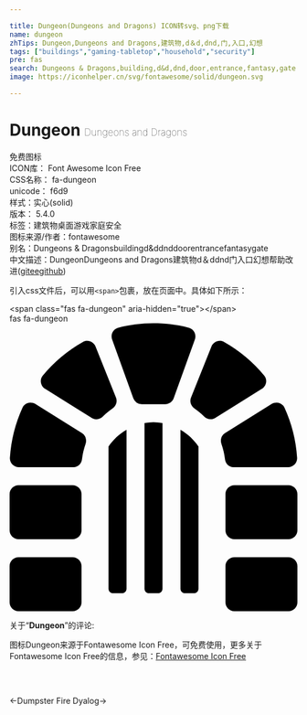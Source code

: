 ```yaml
---

title: Dungeon(Dungeons and Dragons) ICON转svg、png下载
name: dungeon
zhTips: Dungeon,Dungeons and Dragons,建筑物,d＆d,dnd,门,入口,幻想
tags: ["buildings","gaming-tabletop","household","security"]
pre: fas
search: Dungeons & Dragons,building,d&d,dnd,door,entrance,fantasy,gate
image: https://iconhelper.cn/svg/fontawesome/solid/dungeon.svg

---
```


# Dungeon  <small style="font-size: 60%;font-weight: 100">Dungeons and Dragons</small>


<div class="detail-page">
<p>
<span><span class="badge-success badge">免费图标</span> </span>
<br/>
<span>
ICON库：
<span class="badge-secondary badge">Font Awesome Icon Free</span> 
</span>
<br/>
<span>
CSS名称：
<span class="badge-secondary badge">fa-dungeon</span> 
</span>
<br/>
<span>
unicode：
<span class="badge-secondary badge">f6d9</span> 
<copy-btn content='f6d9' btn-title=""></copy-btn>
<copy-btn :content='String.fromCodePoint(parseInt("f6d9", 16))' btn-title="复制U"></copy-btn>
</span><br/><span>样式：<span class="badge-light badge">实心(solid)</span></span>
<br/>
<span>
版本：
<span class="badge-secondary badge">5.4.0</span> 
</span><br/><span>标签：<span class="badge-light badge"><router-link to="/tags/buildings.html">建筑物</router-link></span><span class="badge-light badge"><router-link to="/tags/gaming-tabletop.html">桌面游戏</router-link></span><span class="badge-light badge"><router-link to="/tags/household.html">家庭</router-link></span><span class="badge-light badge"><router-link to="/tags/security.html">安全</router-link></span></span>
<br/>
<span>图标来源/作者：<span class="badge-light badge">fontawesome</span></span> 
<br/>
<span>别名：<span class="badge-light badge">Dungeons & Dragons</span><span class="badge-light badge">building</span><span class="badge-light badge">d&d</span><span class="badge-light badge">dnd</span><span class="badge-light badge">door</span><span class="badge-light badge">entrance</span><span class="badge-light badge">fantasy</span><span class="badge-light badge">gate</span></span><br/><span class="zh-detail">中文描述：<span class="badge-primary badge">Dungeon</span><span class="badge-primary badge">Dungeons and Dragons</span><span class="badge-primary badge">建筑物</span><span class="badge-primary badge">d＆d</span><span class="badge-primary badge">dnd</span><span class="badge-primary badge">门</span><span class="badge-primary badge">入口</span><span class="badge-primary badge">幻想</span><span class="help-link"><span>帮助改进</span>(<a href="https://gitee.com/liuwave/icon-helper/edit/master/json/fontawesome/solid/dungeon.json" target="_blank" rel="noopener noreferrer">gitee</a><a href="https://github.com/liuwave/icon-helper/edit/master/json/fontawesome/solid/dungeon.json" target="_blank" rel="noopener noreferrer">github</a></span>)</span><br/>
</p>
</div>
<div class="alert alert-dark">
  <i class="fas fa-dungeon fa-xs"></i>
  <i class="fas fa-dungeon fa-sm"></i>
  <i class="fas fa-dungeon fa-lg"></i>
  <i class="fas fa-dungeon fa-2x"></i>
  <i class="fas fa-dungeon fa-3x"></i>
  <i class="fas fa-dungeon fa-5x"></i>
  <i class="fas fa-dungeon fa-7x"></i>
</div>
<div>
  <p>引入css文件后，可以用<code>&lt;span&gt;</code>包裹，放在页面中。具体如下所示：    
  </p>
  <div class="alert alert-primary" style="font-size: 14px">
    &lt;span class="fas fa-dungeon" aria-hidden="true"&gt;&lt;/span&gt;
    <copy-btn content='<span class="fas fa-dungeon" aria-hidden="true"></span>'></copy-btn>
  </div>
  <div class="alert alert-secondary">
    <i class="fas fa-dungeon"
    style="font-size: 24px"
    aria-hidden="true"></i> fas fa-dungeon
    <copy-btn content="fas fa-dungeon" btn-title="复制图标名称"></copy-btn>
  </div>
</div>
<div id="svg" class="svg-wrap">
<svg xmlns="http://www.w3.org/2000/svg" viewBox="0 0 512 512"><path d="M128.73 195.32l-82.81-51.76c-8.04-5.02-18.99-2.17-22.93 6.45A254.19 254.19 0 0 0 .54 239.28C-.05 248.37 7.59 256 16.69 256h97.13c7.96 0 14.08-6.25 15.01-14.16 1.09-9.33 3.24-18.33 6.24-26.94 2.56-7.34.25-15.46-6.34-19.58zM319.03 8C298.86 2.82 277.77 0 256 0s-42.86 2.82-63.03 8c-9.17 2.35-13.91 12.6-10.39 21.39l37.47 104.03A16.003 16.003 0 0 0 235.1 144h41.8c6.75 0 12.77-4.23 15.05-10.58l37.47-104.03c3.52-8.79-1.22-19.03-10.39-21.39zM112 288H16c-8.84 0-16 7.16-16 16v64c0 8.84 7.16 16 16 16h96c8.84 0 16-7.16 16-16v-64c0-8.84-7.16-16-16-16zm0 128H16c-8.84 0-16 7.16-16 16v64c0 8.84 7.16 16 16 16h96c8.84 0 16-7.16 16-16v-64c0-8.84-7.16-16-16-16zm77.31-283.67l-36.32-90.8c-3.53-8.83-14.13-12.99-22.42-8.31a257.308 257.308 0 0 0-71.61 59.89c-6.06 7.32-3.85 18.48 4.22 23.52l82.93 51.83c6.51 4.07 14.66 2.62 20.11-2.79 5.18-5.15 10.79-9.85 16.79-14.05 6.28-4.41 9.15-12.17 6.3-19.29zM398.18 256h97.13c9.1 0 16.74-7.63 16.15-16.72a254.135 254.135 0 0 0-22.45-89.27c-3.94-8.62-14.89-11.47-22.93-6.45l-82.81 51.76c-6.59 4.12-8.9 12.24-6.34 19.58 3.01 8.61 5.15 17.62 6.24 26.94.93 7.91 7.05 14.16 15.01 14.16zm54.85-162.89a257.308 257.308 0 0 0-71.61-59.89c-8.28-4.68-18.88-.52-22.42 8.31l-36.32 90.8c-2.85 7.12.02 14.88 6.3 19.28 6 4.2 11.61 8.9 16.79 14.05 5.44 5.41 13.6 6.86 20.11 2.79l82.93-51.83c8.07-5.03 10.29-16.19 4.22-23.51zM496 288h-96c-8.84 0-16 7.16-16 16v64c0 8.84 7.16 16 16 16h96c8.84 0 16-7.16 16-16v-64c0-8.84-7.16-16-16-16zm0 128h-96c-8.84 0-16 7.16-16 16v64c0 8.84 7.16 16 16 16h96c8.84 0 16-7.16 16-16v-64c0-8.84-7.16-16-16-16zM240 177.62V472c0 4.42 3.58 8 8 8h16c4.42 0 8-3.58 8-8V177.62c-5.23-.89-10.52-1.62-16-1.62s-10.77.73-16 1.62zm-64 41.51V472c0 4.42 3.58 8 8 8h16c4.42 0 8-3.58 8-8V189.36c-12.78 7.45-23.84 17.47-32 29.77zm128-29.77V472c0 4.42 3.58 8 8 8h16c4.42 0 8-3.58 8-8V219.13c-8.16-12.3-19.22-22.32-32-29.77z"/></svg>
</div>
<detail full-name='fa-dungeon'></detail>
<div class="icon-detail__container">
<p>关于“<b>Dungeon</b>”的评论:</p>
</div>
<Vssue title="关于“Dungeon”的评论" />    
<div><p>图标Dungeon来源于Fontawesome Icon Free，可免费使用，更多关于  Fontawesome Icon Free的信息，参见：<a target="_blank" href="https://iconhelper.cn/fontawesome.html">Fontawesome Icon Free</a>
</p></div>

<div style="padding:2rem 0 " class="page-nav"><p class="inner"><span class="prev">←<router-link to="/icon/solid/dumpster-fire.html">Dumpster Fire</router-link></span> <span class="next"><router-link to="/icon/brands/dyalog.html">Dyalog</router-link>→</span></p></div>
